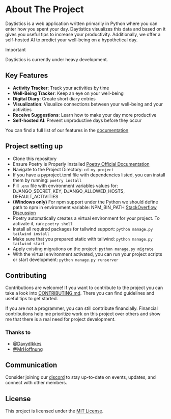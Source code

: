 # About The Project

Daytistics is a web application written primarily in Python where you can enter how you spent your day. Daytistics visualizes this data and based on it gives you useful tips to increase your productivity. Additionally, we offer a self-hosted AI to predict your well-being on a hypothetical day.

> [!IMPORTANT]
> Daytistics is currently under heavy development.

## Key Features

- **Activity Tracker**: Track your activities by time
- **Well-Being Tracker**: Keep an eye on your well-being
- **Digital Diary**: Create short diary entries
- **Visualization**: Visualize connections between your well-being and your activities
- **Receive Suggestions**: Learn how to make your day more productive
- **Self-hosted AI**: Prevent unproductive days before they occur

You can find a full list of our features in the [documentation](http://docs.daytistics.com/)

## Project setting up

- Clone this repository
- Ensure Poetry is Properly Installed [Poetry Official Documentation](https://python-poetry.org/docs/#installing-with-the-official-installer)
- Navigate to the Project Directory: `cd my-project`
- If you have a pyproject.toml file with dependencies listed, you can install them by running: `poetry install`
- Fill `.env` file with environment variables values for: DJANGO_SECRET_KEY, DJANGO_ALLOWED_HOSTS, DEFAULT_ACTIVITIES
- **(Windows only)** For npm support under the Python we should define path to npm in environment variable: NPM_BIN_PATH
[StackOverflow Discussion](https://stackoverflow.com/questions/72033027/i-am-making-a-website-using-django-and-tailwind-css-but-in-cpanel-i-am-getting)
- Poetry automatically creates a virtual environment for your project. To activate it, run: `poetry shell`
- Install all required packages for tailwind support: `python manage.py tailwind install`
- Make sure that you prepared static with tailwind: `python manage.py tailwind start`
- Apply existing migrations on the project: `python manage.py migrate`
- With the virtual environment activated, you can run your project scripts or start development: `python manage.py runserver`

## Contributing

Contributions are welcome! If you want to contribute to the project you can take a look into [CONTRIBUTING.md](./CONTRIBUTING.md). There you can find guidelines and useful tips to get started.

If you are not a programmer, you can still contribute financially. Financial contributions help me prioritize work on this project over others and show me that there is a real need for project development.

### Thanks to

- [@DavydIkkes](https://www.linkedin.com/in/davyd-ikkes-19581b316/)
- [@MrHoffnung](https://hopeware.de)

## Communication

Consider joining our [discord](https://discord.gg/GTV7XnPb) to stay up-to-date on events, updates, and connect with other members.

## License

This project is licensed under the [MIT License](./LICENSE).
